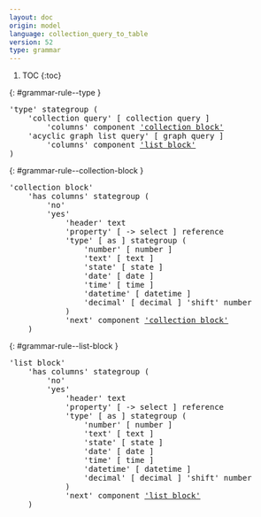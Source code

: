 ```yaml
---
layout: doc
origin: model
language: collection_query_to_table
version: 52
type: grammar
---
```


1. TOC
{:toc}


{: #grammar-rule--type }
<div class="language-js highlighter-rouge">
<div class="highlight">
<pre class="highlight language-js code-custom">
'<span class="token string">type</span>' stategroup (
	'<span class="token string">collection query</span>' [ <span class="token operator">collection</span> <span class="token operator">query</span> ]
		'<span class="token string">columns</span>' component <a href="#grammar-rule--collection-block">'collection block'</a>
	'<span class="token string">acyclic graph list query</span>' [ <span class="token operator">graph</span> <span class="token operator">query</span> ]
		'<span class="token string">columns</span>' component <a href="#grammar-rule--list-block">'list block'</a>
)
</pre>
</div>
</div>

{: #grammar-rule--collection-block }
<div class="language-js highlighter-rouge">
<div class="highlight">
<pre class="highlight language-js code-custom">
'<span class="token string">collection block</span>'
	'<span class="token string">has columns</span>' stategroup (
		'<span class="token string">no</span>'
		'<span class="token string">yes</span>'
			'<span class="token string">header</span>' text
			'<span class="token string">property</span>' [ <span class="token operator">-></span> <span class="token operator">select</span> ] reference
			'<span class="token string">type</span>' [ <span class="token operator">as</span> ] stategroup (
				'<span class="token string">number</span>' [ <span class="token operator">number</span> ]
				'<span class="token string">text</span>' [ <span class="token operator">text</span> ]
				'<span class="token string">state</span>' [ <span class="token operator">state</span> ]
				'<span class="token string">date</span>' [ <span class="token operator">date</span> ]
				'<span class="token string">time</span>' [ <span class="token operator">time</span> ]
				'<span class="token string">datetime</span>' [ <span class="token operator">datetime</span> ]
				'<span class="token string">decimal</span>' [ <span class="token operator">decimal</span> ] '<span class="token string">shift</span>' number
			)
			'<span class="token string">next</span>' component <a href="#grammar-rule--collection-block">'collection block'</a>
	)
</pre>
</div>
</div>

{: #grammar-rule--list-block }
<div class="language-js highlighter-rouge">
<div class="highlight">
<pre class="highlight language-js code-custom">
'<span class="token string">list block</span>'
	'<span class="token string">has columns</span>' stategroup (
		'<span class="token string">no</span>'
		'<span class="token string">yes</span>'
			'<span class="token string">header</span>' text
			'<span class="token string">property</span>' [ <span class="token operator">-></span> <span class="token operator">select</span> ] reference
			'<span class="token string">type</span>' [ <span class="token operator">as</span> ] stategroup (
				'<span class="token string">number</span>' [ <span class="token operator">number</span> ]
				'<span class="token string">text</span>' [ <span class="token operator">text</span> ]
				'<span class="token string">state</span>' [ <span class="token operator">state</span> ]
				'<span class="token string">date</span>' [ <span class="token operator">date</span> ]
				'<span class="token string">time</span>' [ <span class="token operator">time</span> ]
				'<span class="token string">datetime</span>' [ <span class="token operator">datetime</span> ]
				'<span class="token string">decimal</span>' [ <span class="token operator">decimal</span> ] '<span class="token string">shift</span>' number
			)
			'<span class="token string">next</span>' component <a href="#grammar-rule--list-block">'list block'</a>
	)
</pre>
</div>
</div>
